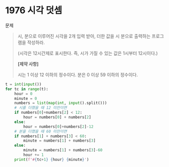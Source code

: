 # 1976 시각 덧셈

문제

> 시, 분으로 이루어진 시각을 2개 입력 받아, 더한 값을 시 분으로 출력하는 프로그램을 작성하라.
>
> (시각은 12시간제로 표시한다. 즉, 시가 가질 수 있는 값은 1시부터 12시이다.)
>
> 
> **[제약 사항]**
>
> 시는 1 이상 12 이하의 정수이다. 분은 0 이상 59 이하의 정수이다.

```python
t = int(input())
for tc in range(t):
    hour = 0
    minute = 0
    numbers = list(map(int, input().split()))
    # 시를 더했을 때 12 미만이면
    if numbers[0]+numbers[2] < 12:
        hour = numbers[0] + numbers[2]
    else:
        hour = numbers[0]+numbers[2]-12
	# 분을 더했을 때 60 미만이면
    if numbers[1] + numbers[3] < 60:
        minute = numbers[1] + numbers[3]
    else:
        minute = numbers[1] + numbers[3]-60
        hour += 1
    print(f'#{tc+1} {hour} {minute}')
```

